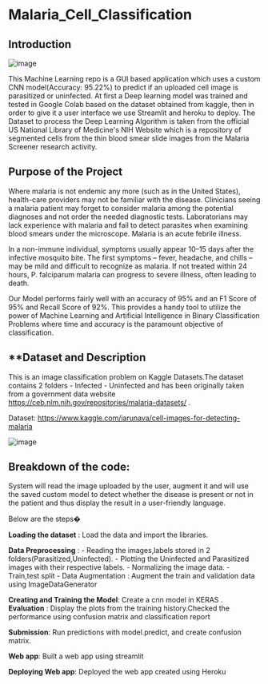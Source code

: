 # Malaria_Cell_Classification

## **Introduction**

![image](https://user-images.githubusercontent.com/85283934/138677608-7c8053f3-65fd-4549-8703-ca517899b50a.png)

This Machine Learning repo is a GUI based application which uses a custom CNN model(Accuracy: 95.22%) to predict if an uploaded cell image is parasitized or uninfected. At first a Deep learning model was trained and tested in Google Colab based on the dataset obtained from kaggle, then in order to give it a user interface we use Streamlit and heroku to deploy. The Dataset to process the Deep Learning Algorithm is taken from the official US National Library of Medicine's NIH Website which is a repository of segmented cells from the thin blood smear slide images from the Malaria Screener research activity.


## **Purpose of the Project**

Where malaria is not endemic any more (such as in the United States), health-care providers may not be familiar with the disease. Clinicians seeing a malaria patient may forget to consider malaria among the potential diagnoses and not order the needed diagnostic tests. Laboratorians may lack experience with malaria and fail to detect parasites when examining blood smears under the microscope. Malaria is an acute febrile illness.

In a non-immune individual, symptoms usually appear 10–15 days after the infective mosquito bite. The first symptoms – fever, headache, and chills – may be mild and difficult to recognize as malaria. If not treated within 24 hours, P. falciparum malaria can progress to severe illness, often leading to death.

Our Model performs fairly well with an accuracy of 95% and an F1 Score of 95% and Recall Score of 92%. This provides a handy tool to utilize the power of Machine Learning and Artificial Intelligence in Binary Classification Problems where time and accuracy is the paramount objective of classification.

## **Dataset and Description

This is an image classification problem on Kaggle Datasets.The dataset contains 2 folders - Infected - Uninfected and has been originally taken from a government data website https://ceb.nlm.nih.gov/repositories/malaria-datasets/ .

Dataset: https://www.kaggle.com/iarunava/cell-images-for-detecting-malaria

![image](https://user-images.githubusercontent.com/85283934/138679130-25d68cb0-cdee-44f9-b3d3-819d2aec1851.png)

## **Breakdown of the code**:

System will read the image uploaded by the user, augment it and will use the saved custom model to detect whether the disease is present or not in the patient and thus display the result in a user-friendly language.

Below are the steps�

**Loading the dataset** : Load the data and import the libraries.

**Data Preprocessing** : - Reading the images,labels stored in 2 folders(Parasitized,Uninfected).
                         - Plotting the Uninfected and Parasitized images with their respective labels.
                         - Normalizing the image data.
                         - Train,test split
                         - Data Augmentation : Augment the train and validation data using ImageDataGenerator

**Creating and Training the Model**: Create a cnn model in KERAS
.
**Evaluation** : Display the plots from the training history.Checked the performance using confusion matrix and classification report

**Submission**: Run predictions with model.predict, and create confusion matrix.

**Web app**: Built a web app using streamlit 

**Deploying Web app**: Deployed the web app created using Heroku

